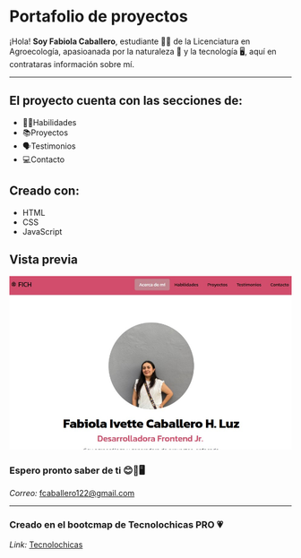 # Portafolio de proyectos

¡Hola! **Soy Fabiola Caballero**, estudiante 👩🏽 de la Licenciatura en Agroecología, apasioanada por la naturaleza 🌱 y la tecnología 🖥️, aquí en contrataras información sobre mí. 

_____
## El proyecto cuenta con las secciones de:

- 💪🏽Habilidades 
- 📚Proyectos
- 🗣️Testimonios
- 💻Contacto

## Creado con:
- HTML
- CSS
- JavaScript

## Vista previa
![Proyecto](assets/capturaportafolio.jpg)

### **Espero pronto saber de ti 😊🌱🖥️**
*Correo:*
[fcaballero122@gmail.com](mailto:fcaballero122@gmail.com)
_____

### Creado en el bootcmap de Tecnolochicas PRO 💗
*Link:*
[Tecnolochicas](https://tecnolochicas.mx/)
